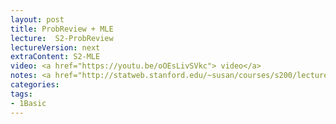 ```yaml
---
layout: post
title: ProbReview + MLE  
lecture:  S2-ProbReview
lectureVersion: next
extraContent: S2-MLE 
video: <a href="https://youtu.be/oOEsLivSVkc"> video</a> 
notes: <a href="http://statweb.stanford.edu/~susan/courses/s200/lectures/lect11.pdf"> MLE </a>  / <a href="https://medium.com/@rrfd/what-is-maximum-likelihood-estimation-examples-in-python-791153818030"> MLE code</a>
categories: 
tags:
- 1Basic
---
```

